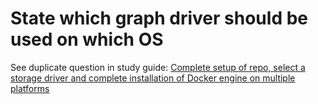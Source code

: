 # State which graph driver should be used on which OS

See duplicate question in study guide: [Complete setup of repo, select a storage driver and complete installation of Docker engine on multiple platforms](
https://github.com/DevOps-Academy-Org/dca-prep-guide/blob/master/Domain_3_Installation_and_Configuration/Complete_setup_of_repo_select_a_storage_driver_and_complete_installation_of_Docker_engine_on_multiple_platforms.md)
